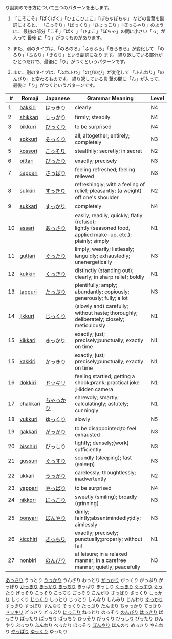 り副詞のでき方について三つのパターンを出します。

1. 「こそこそ」「ぱくぱく」「ひょこひょこ」「ぽちゃぽちゃ」
などの言葉を副詞にすると、
「こっそり」「ぱっくり」「ひょっこり」「ぽっちゃり」のように、
最初の部分「こそ」「ぱく 」「ひょこ」「ぽちゃ」の間に小さい「っ」が入って
最後 に「り」がつくものがあります。

2. また、別のタイプは、「のろのろ」「ふらふら」「きらきら」が変化して
「のろり」「ふらり」「きらり」という副詞になり ます。
繰り返している部分がひとつだけで、最後に「り」がつくというパターンです。

3. また、別のタイプは、「ふわふわ」「のびのび」が変化して
「ふんわり」「のんびり」と変わるものです。
繰り返している言 葉の間に「ん」が入って、
最後に「り」がつくというパターンです。

|#|	Romaji|	Japanese|	Grammar Meaning|	Level|
| --- | --- | --- | --- | --- |
|1|[hakkiri](../N4/AdverbsN4/hakkiri.md)|[はっきり](../N4/AdverbsN4/hakkiri.md)|clearly|	N4|
|2|[shikkari](../N4/AdverbsN4/shikkari.md)|[しっかり](../N4/AdverbsN4/shikkari.md)|firmly; steadily|	N4|
|3|[bikkuri](../N4/AdverbsN4/bikkuri.md)|[びっくり](../N4/AdverbsN4/bikkuri.md)|to be surprised|	N4|
|4|[sokkuri](sokkuri.md)|[そっくり](sokkuri.md)|all; altogether; entirely; completely|	N3|
|5|[kossori](../N2/kossori.md)|[こっそり](../N2/kossori.md)|stealthily; secretly; in secret​|	N2|
|6|[pittari](pittari.md)|[ぴったり](pittari.md)|exactly; precisely​|	N3|
|7|[sappari](sappari.md)|[さっぱり](sappari.md)|feeling refreshed; feeling relieved​|	N3|
|8|[sukkiri](../N2/sukkiri.md)|[すっきり](../N2/sukkiri.md)|refreshingly; with a feeling of relief; pleasantly; (a weight) off one's shoulder​​|	N2|
|9|[sukkari](../N4/AdverbsN4/sukkari.md)|[すっかり](../N4/AdverbsN4/sukkari.md)|completely|	N4|
|10|[assari](../N1/assari.md)|[あっさり](../N1/assari.md)|easily; readily; quickly; flatly (refuse);<br>lightly (seasoned food, applied make-up, etc.); plainly; simply​|	N1|
|11|[guttari](guttari.md)|[ぐったり](guttari.md)|limply; wearily; listlessly; languidly; exhaustedly; unenergetically|	N3|
|12|[kukkiri](../N1/kukkiri.md)|[くっきり](../N1/kukkiri.md)|distinctly (standing out); clearly; in sharp relief; boldly​​|	N1|
|13|[tappuri](tappuri.md)|[たっぷり](tappuri.md)|plentifully; amply; abundantly; copiously; generously; fully; a lot​|	N3|
|14|[jikkuri](../N1/jikkuri.md)|[じっくり](../N1/jikkuri.md)|(slowly and) carefully; without haste; thoroughly; deliberately; closely; meticulously​​​|	N1|
|15|[kikkari](../N1/kikkari.md)|[きっかり](../N1/kikkari.md)|exactly; just; precisely;punctually; exactly on time​​​​|	N1|
|15|[kakkiri](../N1/kakkiri.md)|[かっきり](../N1/kakkiri.md)|exactly; just; precisely;punctually; exactly on time​​​​|	N1|
|16|[dokkiri](../N1/dokkiri.md)|[ドッキリ](../N1/dokkiri.md)|feeling startled; getting a shock;prank; practical joke​​​;Hidden camera​|	N1|
|17|[chakkari](../N1/chakkari.md)|[ちゃっかり](../N1/chakkari.md)|shrewdly; smartly; calculatingly; astutely; cunningly​|	N1|
|18|[yukkuri](../N5/Adverbs/yukkuri.md)|[ゆっくり](../N5/Adverbs/yukkuri.md)|slowly​|	N5|
|19|[gakkari](gakkari.md)|[がっかり](gakkari.md)|to be disappointed;to feel exhausted​|	N3|
|20|[bisshiri](bisshiri.md)|[びっしり](bisshiri.md)| tightly; densely​;(work) sufficiently​​|	N3|
|21|[gussuri](gussuri.md)|[ぐっすり](gussuri.md)| soundly (sleeping); fast (asleep)​​​|	N3|
|22|[ukkari](../N2/ukkari.md)|[うっかり](../N2/ukkari.md)|carelessly; thoughtlessly; inadvertently​​|	N2|
|23|[yappari](../N4/AdverbsN4/yappari.md)|[やっぱり](../N4/AdverbsN4/yappari.md)|to be surprised|	N4|
|24|[nikkori](nikkori.md)|[にっこり](nikkori.md)| sweetly (smiling); broadly (grinning)​​​|	N3|
|25|[bonyari](bonyari.md)|[ぼんやり](bonyari.md)| dimly; faintly;absentmindedly;idly; aimlessly ​​​|	N3|
|26|[kicchiri](../N1/kicchiri.md)|[きっちり](../N1/kicchiri.md)|exactly; precisely; punctually;properly; without fail​​​​​|	N1|
|27|[nonbiri](nonbiri.md)|[のんびり](nonbiri.md)| at leisure; in a relaxed manner; in a carefree manner; quietly; peacefully​​​|	N3|

[あっさり](../N1/assari.md)
うっとり
[うっかり](../N2/ukkari.md)
うんざり
おっとり
[がっかり](gakkari.md)
がっくり
がっぷり
がっぽり
[かっきり](../N1/kakkiri.md)
[きっかり](../N1/kikkari.md)
[きっちり](../N1/kicchiri.md)
きっぱり
ぎっしり
[くっきり](../N1/kukkiri.md)
[ぐっすり](gussuri.md)
[ぐったり](guttari.md)
げっそり
[こっそり](../N2/kossori.md)
こってり
ごっそり
こんがり
[さっぱり](sappari.md)
ざっくり
[しっかり](../N4/AdverbsN4/shikkari.md)
しっくり
[じっくり](../N1/jikkuri.md)
しっとり
じっとり
しんなり
しんみり
じんわり
[すっかり](../N4/AdverbsN4/sukkari.md)
[すっきり](../N2/sukkiri.md)
すっぽり
すんなり
[そっくり](sokkuri.md)
[たっぷり](tappuri.md)
たんまり
[ちゃっかり](../N1/chakkari.md)
てっきり
[ドッキリ](../N1/dokkiri.md)
どっさり
どっぷり
[にっこり](nikkori.md)
ねっとり
のっそり
[のんびり](nonbiri.md)
[はっきり](../N4/AdverbsN4/hakkiri.md)
ばっさり
ばったり
ばっちり
ぱっちり
ひっそり
[びっくり](../N4/AdverbsN4/bikkuri.md)
[びっしり](bisshiri.md)
[ぴったり](pittari.md)
ひんやり
ぷっつり
ふんわり
べったり
ほっそり
[ぼんやり](bonyari.md)
ほんのり
めっきり
やんわり
[やっぱり](../N4/AdverbsN4/yappari.md)
[ゆっくり](../N5/Adverbs/yukkuri.md)
ゆったり